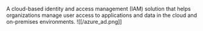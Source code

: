 A cloud-based identity and access management (IAM) solution that helps organizations manage user access to applications and data in the cloud and on-premises environments.
![[/azure_ad.png]]